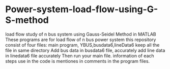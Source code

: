 # Power-system-load-flow-using-G-S-method
load flow study of n bus system using Gauss-Seidel Method in MATLAB
 These programs are for load flow of n bus power system
 this repository consist of four files: main program, YBUS,busdata6,lineData6
 keep all the file in same directory 
 Add bus data in busdata6 file, accurately
 add line data in linedata6 file accurately
 Then run your main file.
 information of each steps use in the code is mentiones in comments in the program files.
 
